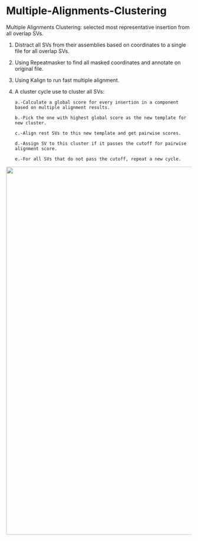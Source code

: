 # Multiple-Alignments-Clustering

Multiple Alignments Clustering: selected most representative insertion from all overlap SVs. 



1.	Distract all SVs from their assemblies based on coordinates to a single file for all overlap SVs.



2.	Using Repeatmasker to find all masked coordinates and annotate on original file.



3.	Using Kalign to run fast multiple alignment.



4.	A cluster cycle use to cluster all SVs:

        a.-Calculate a global score for every insertion in a component based on multiple alignment results.
  
        b.-Pick the one with highest global score as the new template for new cluster. 
  
        c.-Align rest SVs to this new template and get pairwise scores. 
  
        d.-Assign SV to this cluster if it passes the cutoff for pairwise alignment score. 
  
        e.-For all SVs that do not pass the cutoff, repeat a new cycle. 


<p>
    <img src="https://github.com/WalfredMA/Deep_Learning_Phasing/blob/master/flowchart.png" width="1000" height= auto/>
</p>
